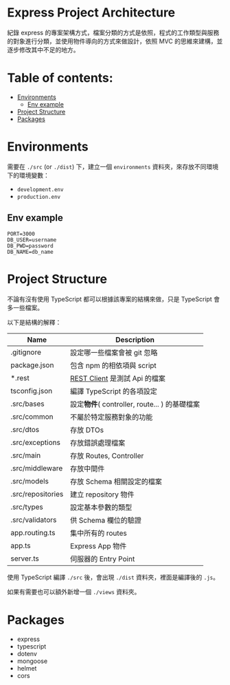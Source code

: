 # Express Project Architecture

紀錄 express 的專案架構方式，檔案分類的方式是依照，程式的工作類型與服務的對象進行分類，並使用物件導向的方式來做設計，依照 MVC 的思維來建構，並逐步修改其中不足的地方。

# Table of contents:

- [Environments](#environments)
  - [Env example](#env-example)
- [Project Structure](#project-structure)
- [Packages](#packages)

# Environments

需要在 `./src` (or `./dist`) 下，建立一個 `environments` 資料夾，來存放不同環境下的環境變數：

- `development.env`
- `production.env`

## Env example

```env
PORT=3000
DB_USER=username
DB_PWD=password
DB_NAME=db_name
```

# Project Structure

不論有沒有使用 TypeScript 都可以根據該專案的結構來做，只是 TypeScript 會多一些檔案。

以下是結構的解釋：

| Name | Description |
| ---- | ---- |
| .gitignore | 設定哪一些檔案會被 git 忽略 |
| package.json | 包含 npm 的相依項與 script |
| *.rest | [REST Client](https://marketplace.visualstudio.com/items?itemName=humao.rest-client) 是測試 Api 的檔案 |
| tsconfig.json | 編譯 TypeScript 的各項設定 |
| .src/bases | 設定**物件**( controller, route... ) 的基礎檔案 |
| .src/common | 不屬於特定服務對象的功能 |
| .src/dtos | 存放 DTOs |
| .src/exceptions | 存放錯誤處理檔案 |
| .src/main | 存放 Routes, Controller |
| .src/middleware | 存放中間件 |
| .src/models | 存放 Schema 相關設定的檔案 |
| .src/repositories | 建立 repository 物件 |
| .src/types | 設定基本參數的類型 |
| .src/validators | 供 Schema 欄位的驗證 |
| app.routing.ts | 集中所有的 routes |
| app.ts | Express App 物件 |
| server.ts | 伺服器的 Entry Point |

使用 TypeScript 編譯 `./src` 後，會出現 `./dist` 資料夾，裡面是編譯後的 `.js`。

如果有需要也可以額外新增一個 `./views` 資料夾。

# Packages

- express
- typescript
- dotenv
- mongoose
- helmet
- cors
